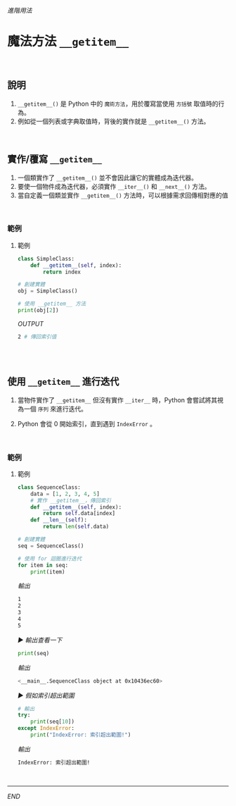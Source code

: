 _進階用法_

# 魔法方法 `__getitem__` 

<br>

## 說明

1. `__getitem__()` 是 Python 中的 `魔術方法`，用於覆寫當使用 `方括號` 取值時的行為。
2. 例如從一個列表或字典取值時，背後的實作就是 `__getitem__()` 方法。

</br>

## 實作/覆寫 `__getitem__`

1. 一個類實作了 `__getitem__()` 並不會因此讓它的實體成為迭代器。
2. 要使一個物件成為迭代器，必須實作 `__iter__()` 和 `__next__()` 方法。
3. 當自定義一個類並實作 `__getitem__()` 方法時，可以根據需求回傳相對應的值

</br>

### 範例

1. 範例

    ```python
    class SimpleClass:
        def __getitem__(self, index):
            return index

    # 創建實體
    obj = SimpleClass()

    # 使用 __getitem__ 方法
    print(obj[2]) 
    ```
    _OUTPUT_
    ```bash
    2 # 傳回索引值
    ```

</br>

<br>

## 使用 `__getitem__` 進行迭代

1. 當物件實作了 `__getitem__` 但沒有實作 `__iter__` 時，Python 會嘗試將其視為一個 `序列` 來進行迭代。

2. Python 會從 0 開始索引，直到遇到 `IndexError` 。

<br>

### 範例

1. 範例
    
    ```python
    class SequenceClass:
        data = [1, 2, 3, 4, 5]
        # 實作 __getitem__，傳回索引
        def __getitem__(self, index):
            return self.data[index]
        def __len__(self):
            return len(self.data)

    # 創建實體
    seq = SequenceClass()

    # 使用 for 迴圈進行迭代
    for item in seq:
        print(item)
    ```
    _輸出_
    ```bash
    1
    2
    3
    4
    5
    ```    
    
    _▶️ 輸出查看一下_
    ```python
    print(seq)
    ```
    _輸出_
    ```bash
    <__main__.SequenceClass object at 0x10436ec60>
    ```
    
    _▶️ 假如索引超出範圍_
    ```python
    # 輸出
    try:
        print(seq[10]) 
    except IndexError:
        print("IndexError: 索引超出範圍!")
    ```
    _輸出_
    ```bash
    IndexError: 索引超出範圍!
    ```


<br>

---

_END_